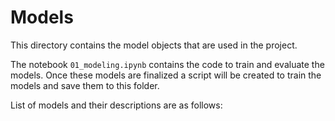 # Models

This directory contains the model objects that are used in the project.

The notebook `01_modeling.ipynb` contains the code to train and evaluate the models. Once these models are finalized a script will be created to train the models and save them to this folder.

List of models and their descriptions are as follows:

